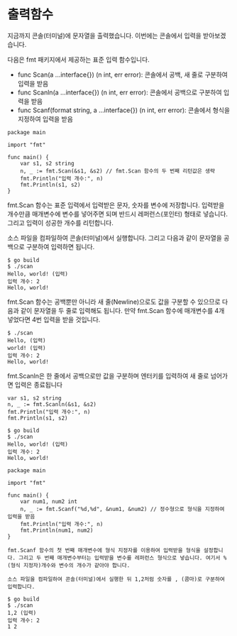 # 출력함수
지금까지 콘솔(터미널)에 문자열을 출력했습니다. 이번에는 콘솔에서 입력을 받아보겠습니다.

다음은 fmt 패키지에서 제공하는 표준 입력 함수입니다.

- func Scan(a ...interface{}) (n int, err error): 콘솔에서 공백, 새 줄로 구분하여 입력을 받음
- func Scanln(a ...interface{}) (n int, err error): 콘솔에서 공백으로 구분하여 입력을 받음
- func Scanf(format string, a ...interface{}) (n int, err error): 콘솔에서 형식을 지정하여 입력을 받음

```
package main

import "fmt"

func main() {
	var s1, s2 string
	n, _ := fmt.Scan(&s1, &s2) // fmt.Scan 함수의 두 번째 리턴값은 생략
	fmt.Println("입력 개수:", n)
	fmt.Println(s1, s2)
}
```

fmt.Scan 함수는 표준 입력에서 입력받은 문자, 숫자를 변수에 저장합니다. 입력받을 개수만큼 매개변수에 변수를 넣어주면 되며 반드시 레퍼런스(포인터) 형태로 넣습니다. 그리고 입력이 성공한 개수를 리턴합니다.

소스 파일을 컴파일하여 콘솔(터미널)에서 실행합니다. 그리고 다음과 같이 문자열을 공백으로 구분하여 입력하면 됩니다.

```
$ go build
$ ./scan
Hello, world! (입력)
입력 개수: 2
Hello, world!
```
fmt.Scan 함수는 공백뿐만 아니라 새 줄(Newline)으로도 값을 구분할 수 있으므로 다음과 같이 문자열을 두 줄로 입력해도 됩니다. 만약 fmt.Scan 함수에 매개변수를 4개 넣었다면 4번 입력을 받을 것입니다.
```
$ ./scan
Hello, (입력)
world! (입력)
입력 개수: 2
Hello, world!
```
fmt.Scanln은 한 줄에서 공백으로만 값을 구분하며 엔터키를 입력하여 새 줄로 넘어가면 입력은 종료됩니다
```
var s1, s2 string
n, _ := fmt.Scanln(&s1, &s2)
fmt.Println("입력 개수:", n)
fmt.Println(s1, s2)
```
```
$ go build
$ ./scan
Hello, world! (입력)
입력 개수: 2
Hello, world!
```
```
package main

import "fmt"

func main() {
	var num1, num2 int
	n, _ := fmt.Scanf("%d,%d", &num1, &num2) // 정수형으로 형식을 지정하여 입력을 받음
	fmt.Println("입력 개수:", n)
	fmt.Println(num1, num2)
}
```
```
fmt.Scanf 함수의 첫 번째 매개변수에 형식 지정자를 이용하여 입력받을 형식을 설정합니다. 그리고 두 번째 매개변수부터는 입력받을 변수를 레퍼런스 형식으로 넣습니다. 여기서 % (형식 지정자)개수와 변수의 개수가 같아야 합니다.

소스 파일을 컴파일하여 콘솔(터미널)에서 실행한 뒤 1,2처럼 숫자를 , (콤마)로 구분하여 입력합니다.
```
```
$ go build
$ ./scan
1,2 (입력)
입력 개수: 2
1 2
```
